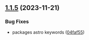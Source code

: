 ## [1.1.5](https://github.com/withastro-utils/utils/compare/@astro-utils/context@1.1.4...@astro-utils/context@1.1.5) (2023-11-21)


### Bug Fixes

* packages astro keywords ([04faf55](https://github.com/withastro-utils/utils/commit/04faf559ea1326936e137c2783894b2792cfa9af))
